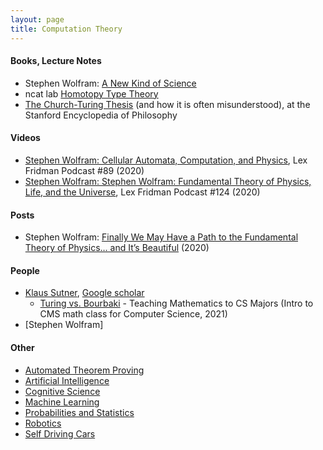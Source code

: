 ```yaml
---
layout: page
title: Computation Theory
---
```

#### Books, Lecture Notes
* Stephen Wolfram: [A New Kind of Science](https://www.wolframscience.com/nks/)
* ncat lab [Homotopy Type Theory](https://ncatlab.org/nlab/show/homotopy+type+theory#Code)
* [The Church-Turing Thesis](https://seop.illc.uva.nl/entries/church-turing/#Bloopers) (and how it is often misunderstood), at the Stanford Encyclopedia of Philosophy

#### Videos
* [Stephen Wolfram: Cellular Automata, Computation, and Physics](https://www.youtube.com/watch?v=ez773teNFYA&t=2539s), Lex Fridman Podcast #89 (2020)
* [Stephen Wolfram: Stephen Wolfram: Fundamental Theory of Physics, Life, and the Universe](https://www.youtube.com/watch?v=-t1_ffaFXao), Lex Fridman Podcast #124 (2020)

#### Posts
* Stephen Wolfram: [Finally We May Have a Path to the Fundamental Theory of Physics… and It’s Beautiful](https://writings.stephenwolfram.com/2020/04/finally-we-may-have-a-path-to-the-fundamental-theory-of-physics-and-its-beautiful/) (2020)

#### People
* [Klaus Sutner](http://www.cs.cmu.edu/~sutner/papers.html), [Google scholar](https://scholar.google.com/citations?user=jA7e-WkAAAAJ&hl=en)
  * [Turing vs. Bourbaki](https://www.cs.cmu.edu/~sutner/CDM/papers/bloomington14-6up.pdf) - Teaching Mathematics to CS Majors (Intro to CMS math class for Computer Science, 2021)
* [Stephen Wolfram]

#### Other
* [Automated Theorem Proving](math/automated_theorem_proving.md)
* [Artificial Intelligence](artificial_intelligence.md)
* [Cognitive Science](cognitive_science.md)
* [Machine Learning](machine_learning.md)
* [Probabilities and Statistics](probabilities_and_statistics.md)
* [Robotics](robotics.md)
* [Self Driving Cars](self_driving_cars.md)
